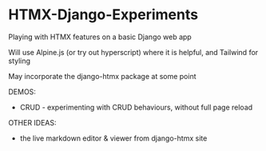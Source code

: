 # HTMX-Django-Experiments
 Playing with HTMX features on a basic Django web app

 Will use Alpine.js (or try out hyperscript) where it is helpful, and Tailwind for styling 

 May incorporate the django-htmx package at some point

 DEMOS:
 - CRUD - experimenting with CRUD behaviours, without full page reload


OTHER IDEAS:
 - the live markdown editor & viewer from django-htmx site 